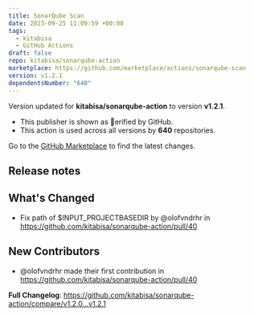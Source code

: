 ```yaml
---
title: SonarQube Scan
date: 2023-09-25 11:09:59 +00:00
tags:
  - kitabisa
  - GitHub Actions
draft: false
repo: kitabisa/sonarqube-action
marketplace: https://github.com/marketplace/actions/sonarqube-scan
version: v1.2.1
dependentsNumber: "640"
---
```



Version updated for **kitabisa/sonarqube-action** to version **v1.2.1**.
- This publisher is shown as erified by GitHub.
- This action is used across all versions by **640** repositories.

Go to the [GitHub Marketplace](https://github.com/marketplace/actions/sonarqube-scan) to find the latest changes.

## Release notes

## What's Changed
* Fix path of $INPUT_PROJECTBASEDIR by @olofvndrhr in https://github.com/kitabisa/sonarqube-action/pull/40

## New Contributors
* @olofvndrhr made their first contribution in https://github.com/kitabisa/sonarqube-action/pull/40

**Full Changelog**: https://github.com/kitabisa/sonarqube-action/compare/v1.2.0...v1.2.1
